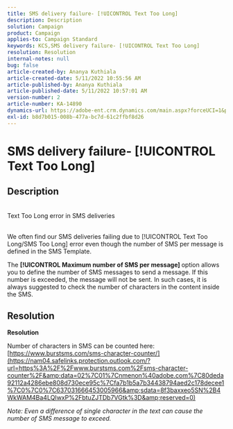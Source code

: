 ```yaml
---
title: SMS delivery failure- [!UICONTROL Text Too Long]
description: Description
solution: Campaign
product: Campaign
applies-to: Campaign Standard
keywords: KCS,SMS delivery failure- [!UICONTROL Text Too Long]
resolution: Resolution
internal-notes: null
bug: false
article-created-by: Ananya Kuthiala
article-created-date: 5/11/2022 10:55:56 AM
article-published-by: Ananya Kuthiala
article-published-date: 5/11/2022 10:57:01 AM
version-number: 2
article-number: KA-14890
dynamics-url: https://adobe-ent.crm.dynamics.com/main.aspx?forceUCI=1&pagetype=entityrecord&etn=knowledgearticle&id=3ff419ea-18d1-ec11-a7b5-0022480a8e40
exl-id: b8d7b015-008b-477a-bc7d-61c2ffbf8d26
---
```

# SMS delivery failure- [!UICONTROL Text Too Long]

## Description

<br>Text Too Long error in SMS deliveries<br><br>


We often find our SMS deliveries failing due to [!UICONTROL Text Too Long/SMS Too Long] error even though the number of SMS per message is defined in the SMS Template.

The <b>[!UICONTROL Maximum number of SMS per message] </b>option allows you to define the number of SMS messages to send a message. If this number is exceeded, the message will not be sent. In such cases, it is always suggested to check the number of characters in the content inside the SMS.


## Resolution

<b>Resolution</b>


Number of characters in SMS can be counted here: [https://www.burstsms.com/sms-character-counter/](https://nam04.safelinks.protection.outlook.com/?url=https%3A%2F%2Fwww.burstsms.com%2Fsms-character-counter%2F&amp;data=02%7C01%7Cnmenon%40adobe.com%7C80deda92112a4286ebe808d730ece95c%7Cfa7b1b5a7b34438794aed2c178decee1%7C0%7C0%7C637031666453005966&amp;sdata=8f3baxxeo5SN%2B4WkWAM4Ba4LQIwxP%2FbtuZJTDb7VGtk%3D&amp;reserved=0)



*Note: Even a difference of single character in the text can cause the number of SMS message to exceed.*
